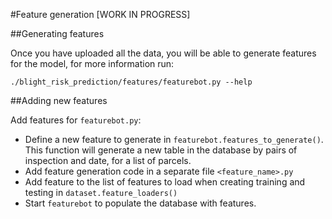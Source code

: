 #Feature generation [WORK IN PROGRESS]

##Generating features

Once you have uploaded all the data, you will be able to generate features for the model, for more information run:

`./blight_risk_prediction/features/featurebot.py --help`

##Adding new features

Add features for `featurebot.py`:

*  Define a new feature to generate in `featurebot.features_to_generate()`. This function will generate a new table in 
    the database by pairs of inspection and date, for a list of parcels.
*  Add feature generation code in a separate file `<feature_name>.py`
*  Add feature to the list of features to load when creating training and testing in `dataset.feature_loaders()`
*  Start `featurebot` to populate the database with features.